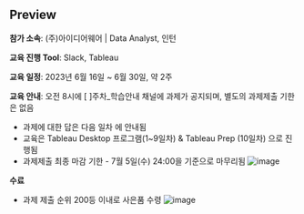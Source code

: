 Preview
---
**참가 소속**: (주)아이디어웨어 | Data Analyst, 인턴

**교육 진행 Tool**: Slack, Tableau

**교육 일정**: 2023년 6월 16일 ~ 6월 30일, 약 2주

**교육 안내**: 오전 8시에 [ ]주차_학습안내 채널에 과제가 공지되며, 별도의 과제제출 기한은 없음

- 과제에 대한 답은 다음 일차 에 안내됨
- 교육은 Tableau Desktop 프로그램(1~9일차) & Tableau Prep (10일차) 으로 진행됨
- 과제제출 최종 마감 기한 - 7월 5일(수) 24:00을 기준으로 마무리됨
![image](https://github.com/YoungMinDA/Education/assets/109095108/d75fc6c2-277a-44b7-871c-d6b39b3406f6)

**수료**
- 과제 제출 순위 200등 이내로 사은품 수령
  ![image](https://github.com/YoungMinDA/Education/assets/109095108/511dac23-97f5-4299-9a11-7d6f585bff51)
